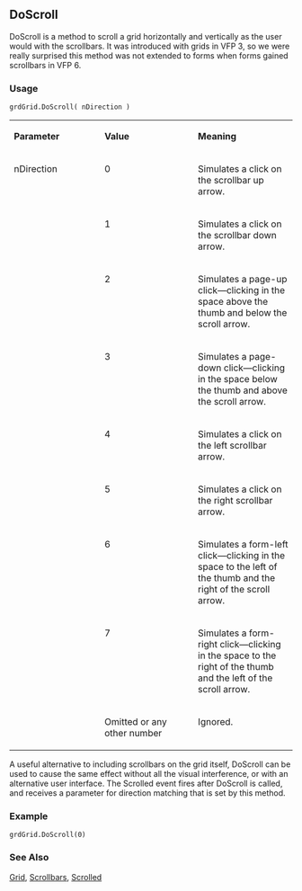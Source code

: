 ## DoScroll

DoScroll is a method to scroll a grid horizontally and vertically as the user would with the scrollbars. It was introduced with grids in VFP 3, so we were really surprised this method was not extended to forms when forms gained scrollbars in VFP 6.

### Usage

```foxpro
grdGrid.DoScroll( nDirection )
```
<table>
<tr>
  <td width="32%" valign="top">
  <p><b>Parameter</b></p>
  </td>
  <td width="23%" valign="top">
  <p><b>Value</b></p>
  </td>
  <td width="45%" valign="top">
  <p><b>Meaning</b></p>
  </td>
 </tr>
<tr>
  <td width="32%" rowspan="9" valign="top">
  <p>nDirection</p>
  </td>
  <td width="23%" valign="top">
  <p>0</p>
  </td>
  <td width="45%" valign="top">
  <p>Simulates a click on the scrollbar up arrow.</p>
  </td>
 </tr>
<tr>
  <td width="33%" valign="top">
  <p>1</p>
  </td>
  <td width="67%" valign="top">
  <p>Simulates a click on the scrollbar down arrow.</p>
  </td>
 </tr>
<tr>
  <td width="33%" valign="top">
  <p>2</p>
  </td>
  <td width="67%" valign="top">
  <p>Simulates a page-up click&mdash;clicking in the space above the thumb and below the scroll arrow.</p>
  </td>
 </tr>
<tr>
  <td width="33%" valign="top">
  <p>3</p>
  </td>
  <td width="67%" valign="top">
  <p>Simulates a page-down click&mdash;clicking in the space below the thumb and above the scroll arrow.</p>
  </td>
 </tr>
<tr>
  <td width="33%" valign="top">
  <p>4</p>
  </td>
  <td width="67%" valign="top">
  <p>Simulates a click on the left scrollbar arrow.</p>
  </td>
 </tr>
<tr>
  <td width="33%" valign="top">
  <p>5</p>
  </td>
  <td width="67%" valign="top">
  <p>Simulates a click on the right scrollbar arrow.</p>
  </td>
 </tr>
<tr>
  <td width="33%" valign="top">
  <p>6</p>
  </td>
  <td width="67%" valign="top">
  <p>Simulates a form-left click&mdash;clicking in the space to the left of the thumb and the right of the scroll arrow.</p>
  </td>
 </tr>
<tr>
  <td width="33%" valign="top">
  <p>7</p>
  </td>
  <td width="67%" valign="top">
  <p>Simulates a form-right click&mdash;clicking in the space to the right of the thumb and the left of the scroll arrow.</p>
  </td>
 </tr>
<tr>
  <td width="33%" valign="top">
  <p>Omitted or any other number</p>
  </td>
  <td width="67%" valign="top">
  <p>Ignored.</p>
  </td>
 </tr>
</table>

A useful alternative to including scrollbars on the grid itself, DoScroll can be used to cause the same effect without all the visual interference, or with an alternative user interface. The Scrolled event fires after DoScroll is called, and receives a parameter for direction matching that is set by this method.

### Example

```foxpro
grdGrid.DoScroll(0)
```
### See Also

[Grid](s4g488.md), [Scrollbars](s4g533.md), [Scrolled](s4g533.md)